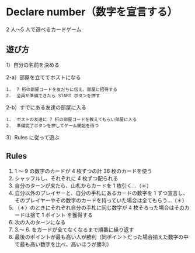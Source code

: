 # Declare number（数字を宣言する）

2 人〜5 人で遊べるカードゲーム

## 遊び方

1）自分の名前を決める

2-a）部屋を立ててホストになる

    1.  7 桁の部屋コードを友だちに伝え、部屋に招待する
    2.  全員が準備できたら START ボタンを押す

2-b）すでにある友達の部屋に入る

    1.  ホストの友達に 7 桁の部屋コードを教えてもらい部屋に入る
    2.  準備完了ボタンを押してゲーム開始を待つ

3）Rules に従って遊ぶ

## Rules

1. 1 〜 9 の数字のカードが 4 枚ずつの計 36 枚のカードを使う
2. シャッフルし、それぞれに 4 枚ずつ配られる
3. 自分のターンが来たら、山札からカードを 1 枚引く...（＊）
4. 自分以外のプレイヤーと、自分の手札にあるカードの数字を 1 ずつ宣言し、そのプレイヤーやその数字のカードを持っていた場合は全てもらう...（＊）
5. （＊）のときにそれぞれ自分の手札に同じ数字が 4 枚そろった場合はそのカードは捨て 1 ポイント を獲得する
6. 次の人のターンになる
7. 3.〜 6. をカードが全てなくなるまで順番に繰り返す
8. 最後のポイントが最も高い人が勝利（同ポイントだった場合揃えた数字の中で最も高い数字を比べ、高いほうが勝利）
